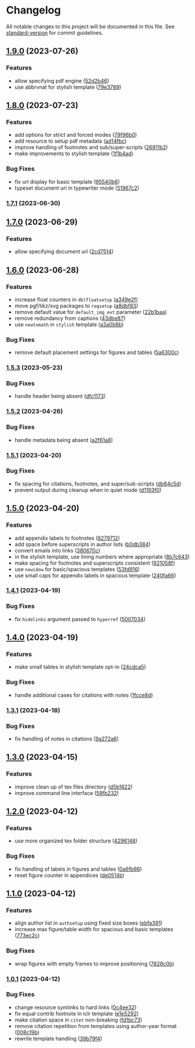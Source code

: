 # Changelog

All notable changes to this project will be documented in this file. See [standard-version](https://github.com/conventional-changelog/standard-version) for commit guidelines.

## [1.9.0](https://github.com/jayanthkoushik/shiny-mdc/compare/v1.8.0...v1.9.0) (2023-07-26)


### Features

* allow specifying pdf engine ([52d2b46](https://github.com/jayanthkoushik/shiny-mdc/commit/52d2b462628c8e4913f2dbc06ac187a2fad17330))
* use abbrvnat for stylish template ([79e3789](https://github.com/jayanthkoushik/shiny-mdc/commit/79e37893c8e7cce6c5f47ac47d56013faf346625))

## [1.8.0](https://github.com/jayanthkoushik/shiny-mdc/compare/v1.7.1...v1.8.0) (2023-07-23)


### Features

* add options for strict and forced modes ([79f96b0](https://github.com/jayanthkoushik/shiny-mdc/commit/79f96b0ddd6d4a90b9ae2737a2b85e18d2ee01f9))
* add resource to setup pdf metadata ([ad14fbc](https://github.com/jayanthkoushik/shiny-mdc/commit/ad14fbc47d3cd80b40dd7a3e29a8c9ec667a4221))
* improve handling of footnotes and sub/super-scripts ([26911b2](https://github.com/jayanthkoushik/shiny-mdc/commit/26911b2007e21f0e0f0fe4047309e198a0be4549))
* make improvements to stylish template ([1f1b4ad](https://github.com/jayanthkoushik/shiny-mdc/commit/1f1b4ad174d62df645e24636efdd7ca9fe0eb509))


### Bug Fixes

* fix url display for basic template ([95540b6](https://github.com/jayanthkoushik/shiny-mdc/commit/95540b6cf909bdcac22902fc6319f010a0538b29))
* typeset document url in typewriter mode ([51967c2](https://github.com/jayanthkoushik/shiny-mdc/commit/51967c231b1e53128bbd2f361f0ec12830067aa1))

### [1.7.1](https://github.com/jayanthkoushik/shiny-mdc/compare/v1.7.0...v1.7.1) (2023-06-30)

## [1.7.0](https://github.com/jayanthkoushik/shiny-mdc/compare/v1.6.0...v1.7.0) (2023-06-29)


### Features

* allow specifying document url ([2cd7514](https://github.com/jayanthkoushik/shiny-mdc/commit/2cd7514326d97fc16c3addf2ec852f3709318ae8))

## [1.6.0](https://github.com/jayanthkoushik/shiny-mdc/compare/v1.5.3...v1.6.0) (2023-06-28)


### Features

* increase float counters in `dblfloatsetup` ([a349e2f](https://github.com/jayanthkoushik/shiny-mdc/commit/a349e2f8c4843a557c4d3d83d15244a51b7feaae))
* move pgf/tikz/svg packages to `reqsetup` ([a8dbf83](https://github.com/jayanthkoushik/shiny-mdc/commit/a8dbf8325b9e3a8101b9e1a780637a63042c8acb))
* remove default value for `default_img_ext` parameter ([22b1baa](https://github.com/jayanthkoushik/shiny-mdc/commit/22b1baa38947179722fddf7b2f58c7a947b75416))
* remove redundancy from captions ([43dbe87](https://github.com/jayanthkoushik/shiny-mdc/commit/43dbe876a8152d576f50c816d24913b43b9be0af))
* use `newtxmath` in `stylish` template ([a3a0b6b](https://github.com/jayanthkoushik/shiny-mdc/commit/a3a0b6baea57f0985cb77f6762317508dcc2532f))


### Bug Fixes

* remove default placement settings for figures and tables ([5a6300c](https://github.com/jayanthkoushik/shiny-mdc/commit/5a6300cb32aa0de000d0abe27632d2dc8480cc74))

### [1.5.3](https://github.com/jayanthkoushik/shiny-mdc/compare/v1.5.2...v1.5.3) (2023-05-23)


### Bug Fixes

* handle header being absent ([dfc1173](https://github.com/jayanthkoushik/shiny-mdc/commit/dfc1173e2b250c61db50a2815dd8a95760f15745))

### [1.5.2](https://github.com/jayanthkoushik/shiny-mdc/compare/v1.5.1...v1.5.2) (2023-04-26)


### Bug Fixes

* handle metadata being absent ([a2f61a8](https://github.com/jayanthkoushik/shiny-mdc/commit/a2f61a81fc16fe4a1b527fee4a0a971c43c1366a))

### [1.5.1](https://github.com/jayanthkoushik/shiny-mdc/compare/v1.5.0...v1.5.1) (2023-04-20)


### Bug Fixes

* fix spacing for citations, footnotes, and super/sub-scripts ([db84c5d](https://github.com/jayanthkoushik/shiny-mdc/commit/db84c5de40db26594876f6b83293ea6149aad10a))
* prevent output during cleanup when in quiet mode ([d1193f0](https://github.com/jayanthkoushik/shiny-mdc/commit/d1193f06255165db99fd430836a631f7dadd2b12))

## [1.5.0](https://github.com/jayanthkoushik/shiny-mdc/compare/v1.4.1...v1.5.0) (2023-04-20)


### Features

* add appendix labels to footnotes ([8279712](https://github.com/jayanthkoushik/shiny-mdc/commit/8279712031ef4a36cc22720248a63cb22ffc6103))
* add space before superscripts in author lists ([b0db384](https://github.com/jayanthkoushik/shiny-mdc/commit/b0db3843ebca5a68428f275517d3fefce280f45f))
* convert emails into links ([380670c](https://github.com/jayanthkoushik/shiny-mdc/commit/380670c51565789c6ced8c13278cfbd03f79790e))
* in the stylish template, use lining numbers where appropriate ([8b7c643](https://github.com/jayanthkoushik/shiny-mdc/commit/8b7c64339f9b54ae5a6f4168c8ffa73f2c0b5df8))
* make spacing for footnotes and superscripts consistent ([921058f](https://github.com/jayanthkoushik/shiny-mdc/commit/921058fb021805ce4da93151831703cfcbc38fda))
* use `nowidow` for basic/spacious templates ([53fd916](https://github.com/jayanthkoushik/shiny-mdc/commit/53fd9163d8f5f72cd86b311f18d4bdac428a9a9b))
* use small caps for appendix labels in spacious template ([240fa66](https://github.com/jayanthkoushik/shiny-mdc/commit/240fa66fc1f30ddace242a5261c4811ca9302de5))

### [1.4.1](https://github.com/jayanthkoushik/shiny-mdc/compare/v1.4.0...v1.4.1) (2023-04-19)


### Bug Fixes

* fix `hidelinks` argument passed to `hyperref` ([5007034](https://github.com/jayanthkoushik/shiny-mdc/commit/500703429ac92f233caf309f1f6b3f22d88c6ef8))

## [1.4.0](https://github.com/jayanthkoushik/shiny-mdc/compare/v1.3.1...v1.4.0) (2023-04-19)


### Features

* make small tables in stylish template opt-in ([24cdca5](https://github.com/jayanthkoushik/shiny-mdc/commit/24cdca56f336ee69b178a89420c3fe1560be3c94))


### Bug Fixes

* handle additional cases for citations with notes ([1fcce8d](https://github.com/jayanthkoushik/shiny-mdc/commit/1fcce8d9549ebfc0896b46eaadb38f8064f25ace))

### [1.3.1](https://github.com/jayanthkoushik/shiny-mdc/compare/v1.3.0...v1.3.1) (2023-04-18)


### Bug Fixes

* fix handling of notes in citations ([9a272a6](https://github.com/jayanthkoushik/shiny-mdc/commit/9a272a661971a25dc78703a2889dcadf00c429ed))

## [1.3.0](https://github.com/jayanthkoushik/shiny-mdc/compare/v1.2.0...v1.3.0) (2023-04-15)


### Features

* improve clean up of tex files directory ([d5b1822](https://github.com/jayanthkoushik/shiny-mdc/commit/d5b182265fbd3884ebc59ca618bd2302df400647))
* improve command line interface ([58fb232](https://github.com/jayanthkoushik/shiny-mdc/commit/58fb2328e5c59bab3970ee7ff6beea1d4a9af252))

## [1.2.0](https://github.com/jayanthkoushik/shiny-mdc/compare/v1.1.0...v1.2.0) (2023-04-12)


### Features

* use more organized tex folder structure ([4296148](https://github.com/jayanthkoushik/shiny-mdc/commit/4296148d049c41634f80e8aa9535a5710d7d7874))


### Bug Fixes

* fix handling of labels in figures and tables ([0a6fb66](https://github.com/jayanthkoushik/shiny-mdc/commit/0a6fb6669cbc763f22af11dca108a489df60a8d4))
* reset figure counter in appendices ([de0514b](https://github.com/jayanthkoushik/shiny-mdc/commit/de0514be47f1c50be1eb9a551ab82767a0b87fe1))

## [1.1.0](https://github.com/jayanthkoushik/shiny-mdc/compare/v1.0.1...v1.1.0) (2023-04-12)


### Features

* align author list in `authsetup` using fixed size boxes ([ebfa391](https://github.com/jayanthkoushik/shiny-mdc/commit/ebfa3914b635f8609f6c3651ea7455b5649f02e9))
* increase max figure/table width for spacious and basic templates ([773ec2c](https://github.com/jayanthkoushik/shiny-mdc/commit/773ec2c9ddb6843e8eaa3b38c8f1f2c4844db46c))


### Bug Fixes

* wrap figures with empty frames to improve positioning ([7828c0b](https://github.com/jayanthkoushik/shiny-mdc/commit/7828c0b53f09c13e75de34fbb63fd7803ca060c2))

### [1.0.1](https://github.com/jayanthkoushik/shiny-mdc/compare/v1.0.0...v1.0.1) (2023-04-12)


### Bug Fixes

* change resource symlinks to hard links ([0c4ee32](https://github.com/jayanthkoushik/shiny-mdc/commit/0c4ee3290f7171bf6565f3f016444ca4cd955d25))
* fix equal contrib footnote in iclr template ([e1e5292](https://github.com/jayanthkoushik/shiny-mdc/commit/e1e5292090ec644cfd50e2bcea1cb9444f8ae20f))
* make citation space in `citet` non-breaking ([fd1bc73](https://github.com/jayanthkoushik/shiny-mdc/commit/fd1bc73904b3b31cea7bfa1af1dca7913c0414f7))
* remove citation repetition from templates using author-year format ([008c19b](https://github.com/jayanthkoushik/shiny-mdc/commit/008c19b87ca6b252861d37097b81c7cb6bcb202d))
* rewrite template handling ([39b79f4](https://github.com/jayanthkoushik/shiny-mdc/commit/39b79f4c96f275a8b22d955b0d35da8ef9c17a6f))
